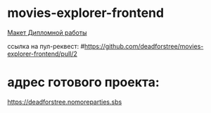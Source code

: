 # movies-explorer-frontend

[Макет Дипломной работы](https://disk.yandex.ru/d/0zgbWr5IcJ1aOA)

ссылка на пул-реквест: 
#https://github.com/deadforstree/movies-explorer-frontend/pull/2

# адрес готового проекта:
https://deadforstree.nomoreparties.sbs